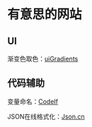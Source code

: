 # 有意思的网站



## UI

渐变色取色：[uiGradients](https://uigradients.com/)



## 代码辅助



变量命名：[CodeIf](https://unbug.github.io/codelf)

JSON在线格式化：[Json.cn](https://www.json.cn/)

